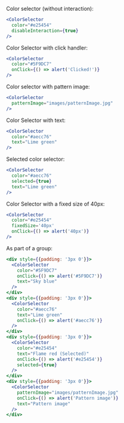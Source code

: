 Color selector (without interaction):

```jsx
<ColorSelector
  color="#e25454"
  disableInteraction={true}
/>
```

Color Selector with click handler:

```jsx
<ColorSelector
  color="#5F9DC7"
  onClick={() => alert('Clicked!')}
/>
```

Color selector with pattern image:

```jsx
<ColorSelector
  patternImage="images/patternImage.jpg"
/>
```

Color Selector with text:

```jsx
<ColorSelector
  color="#aecc76"
  text="Lime green"
/>
```

Selected color selector:

```jsx
<ColorSelector
  color="#aecc76"
  selected={true}
  text="Lime green"
/>
```

Color Selector with a fixed size of 40px:

```jsx
<ColorSelector
  color="#e25454"
  fixedSize='40px'
  onClick={() => alert('40px')}
/>
```

As part of a group:

```jsx
<div style={{padding: '3px 0'}}>
  <ColorSelector
    color="#5F9DC7"
    onClick={() => alert('#5F9DC7')}
    text="Sky blue"
  />
</div>
<div style={{padding: '3px 0'}}>
  <ColorSelector
    color="#aecc76"
    text="Lime green"
    onClick={() => alert('#aecc76')}
  />
</div>
<div style={{padding: '3px 0'}}>
  <ColorSelector
    color="#e25454"
    text="Flame red (Selected)"
    onClick={() => alert('#e25454')}
    selected={true}
  />
</div>
<div style={{padding: '3px 0'}}>
  <ColorSelector
    patternImage="images/patternImage.jpg"
    onClick={() => alert('Pattern image')}
    text="Pattern image"
  />
</div>
```
